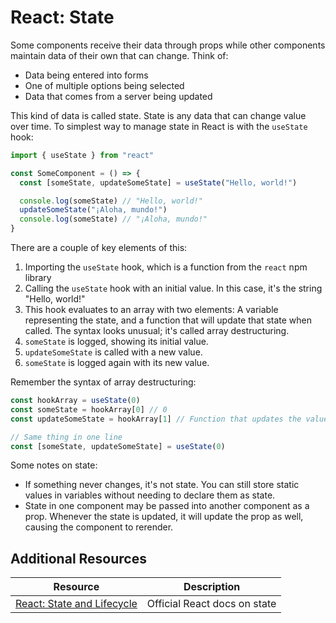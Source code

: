 # React: State

Some components receive their data through props while other components maintain data of their own that can change. Think of:

* Data being entered into forms
* One of multiple options being selected
* Data that comes from a server being updated

This kind of data is called state. State is any data that can change value over time. To simplest way to manage state in React is with the `useState` hook:

```jsx
import { useState } from "react"

const SomeComponent = () => {
  const [someState, updateSomeState] = useState("Hello, world!")

  console.log(someState) // "Hello, world!"
  updateSomeState("¡Aloha, mundo!")
  console.log(someState) // "¡Aloha, mundo!"
}
```

There are a couple of key elements of this:

1. Importing the `useState` hook, which is a function from the `react` npm library
2. Calling the `useState` hook with an initial value. In this case, it's the string "Hello, world!"
3. This hook evaluates to an array with two elements: A variable representing the state, and a function that will update that state when called. The syntax looks unusual; it's called array destructuring.
4. `someState` is logged, showing its initial value.
5. `updateSomeState` is called with a new value.
6. `someState` is logged again with its new value.

Remember the syntax of array destructuring:

```jsx
const hookArray = useState(0)
const someState = hookArray[0] // 0
const updateSomeState = hookArray[1] // Function that updates the value in hookArray[0]

// Same thing in one line
const [someState, updateSomeState] = useState(0)
```

Some notes on state:

* If something never changes, it's not state. You can still store static values in variables without needing to declare them as state.
* State in one component may be passed into another component as a prop. Whenever the state is updated, it will update the prop as well, causing the component to rerender.

## Additional Resources

| Resource | Description |
| --- | --- |
| [React: State and Lifecycle](https://reactwithhooks.netlify.app/docs/state-and-lifecycle.html) | Official React docs on state |
